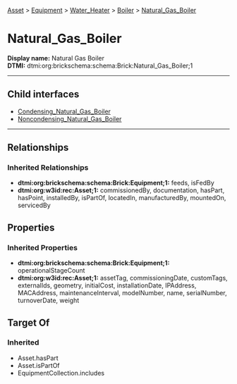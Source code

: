 [Asset](../../../../Asset.md) > [Equipment](../../../Equipment.md) > [Water_Heater](../../Water_Heater.md) > [Boiler](../Boiler.md) > [Natural_Gas_Boiler](#)
# Natural_Gas_Boiler

**Display name:** Natural Gas Boiler<br />
**DTMI:** dtmi:org:brickschema:schema:Brick:Natural_Gas_Boiler;1

---


## Child interfaces
* [Condensing_Natural_Gas_Boiler](Condensing_Natural_Gas_Boiler.md)
* [Noncondensing_Natural_Gas_Boiler](Noncondensing_Natural_Gas_Boiler.md)

---
## Relationships
### Inherited Relationships
* **dtmi:org:brickschema:schema:Brick:Equipment;1:** feeds, isFedBy
* **dtmi:org:w3id:rec:Asset;1:** commissionedBy, documentation, hasPart, hasPoint, installedBy, isPartOf, locatedIn, manufacturedBy, mountedOn, servicedBy
## Properties
### Inherited Properties
* **dtmi:org:brickschema:schema:Brick:Equipment;1:** operationalStageCount
* **dtmi:org:w3id:rec:Asset;1:** assetTag, commissioningDate, customTags, externalIds, geometry, initialCost, installationDate, IPAddress, MACAddress, maintenanceInterval, modelNumber, name, serialNumber, turnoverDate, weight
## Target Of
### Inherited
* Asset.hasPart
* Asset.isPartOf
* EquipmentCollection.includes
